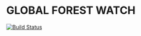 GLOBAL FOREST WATCH
===================

[![Build Status](https://secure.travis-ci.org/Vizzuality/gfw.png?branch=master)](http://travis-ci.org/Vizzuality/gfw)
